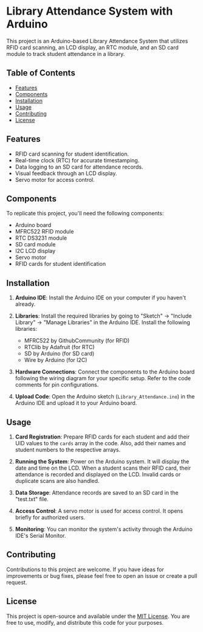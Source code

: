 # Library Attendance System with Arduino

This project is an Arduino-based Library Attendance System that utilizes RFID card scanning, an LCD display, an RTC module, and an SD card module to track student attendance in a library.

## Table of Contents

- [Features](#features)
- [Components](#components)
- [Installation](#installation)
- [Usage](#usage)
- [Contributing](#contributing)
- [License](#license)

## Features

- RFID card scanning for student identification.
- Real-time clock (RTC) for accurate timestamping.
- Data logging to an SD card for attendance records.
- Visual feedback through an LCD display.
- Servo motor for access control.

## Components

To replicate this project, you'll need the following components:

- Arduino board
- MFRC522 RFID module
- RTC DS3231 module
- SD card module
- I2C LCD display
- Servo motor
- RFID cards for student identification

## Installation

1. **Arduino IDE**: Install the Arduino IDE on your computer if you haven't already.

2. **Libraries**: Install the required libraries by going to "Sketch" -> "Include Library" -> "Manage Libraries" in the Arduino IDE. Install the following libraries:
   - MFRC522 by GithubCommunity (for RFID)
   - RTClib by Adafruit (for RTC)
   - SD by Arduino (for SD card)
   - Wire by Arduino (for I2C)

3. **Hardware Connections**: Connect the components to the Arduino board following the wiring diagram for your specific setup. Refer to the code comments for pin configurations.

4. **Upload Code**: Open the Arduino sketch (`Library_Attendance.ino`) in the Arduino IDE and upload it to your Arduino board.

## Usage

1. **Card Registration**: Prepare RFID cards for each student and add their UID values to the `cards` array in the code. Also, add their names and student numbers to the respective arrays.

2. **Running the System**: Power on the Arduino system. It will display the date and time on the LCD. When a student scans their RFID card, their attendance is recorded and displayed on the LCD. Invalid cards or duplicate scans are also handled.

3. **Data Storage**: Attendance records are saved to an SD card in the "test.txt" file.

4. **Access Control**: A servo motor is used for access control. It opens briefly for authorized users.

5. **Monitoring**: You can monitor the system's activity through the Arduino IDE's Serial Monitor.

## Contributing

Contributions to this project are welcome. If you have ideas for improvements or bug fixes, please feel free to open an issue or create a pull request.

## License

This project is open-source and available under the [MIT License](LICENSE). You are free to use, modify, and distribute this code for your purposes.
